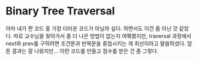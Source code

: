 # Binary Tree Traversal

아마 내가 짠 코드 중 가장 더러운 코드가 아닐까 싶다. 하면서도 이건 좀 아닌 것 같았다. 따로 교수님을 찾아가서 좀 더 나은 방법이 없는지 여쭤봤지만, traversal 과정에서 next와 prev를 구하려면 조건문과 반복문을 중첩시키는 게 최선이라고 말씀하셨다. 암튼 결과는 잘 나왔지만... 이런 코드를 만들고 점수를 받은 건 좀 그렇다. 